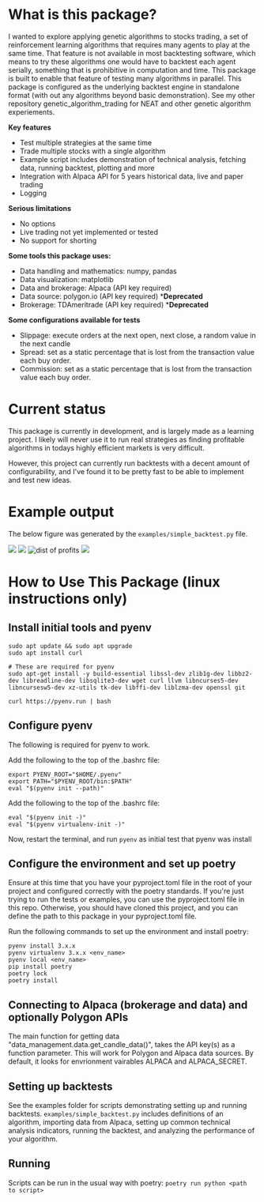 # What is this package?
I wanted to explore applying genetic algorithms to stocks trading, a set of reinforcement learning algorithms that requires many agents to play at the same time. That feature is not available in most backtesting software, which means to try these algorithms one would have to backtest each agent serially, something that is prohibitive in computation and time. This package is built to enable that feature of testing many algorithms in parallel. This package is configured as the underlying backtest engine in standalone format (with out any algorithms beyond basic demonstration). See my other repository genetic_algorithm_trading for NEAT and other genetic algorithm experiements.

**Key features**
- Test multiple strategies at the same time
- Trade multiple stocks with a single algorithm
- Example script includes demonstration of technical analysis, fetching data, running backtest, plotting and more
- Integration with Alpaca API for 5 years historical data, live and paper trading
- Logging

**Serious limitations**
- No options
- Live trading not yet implemented or tested
- No support for shorting

**Some tools this package uses:**
<!-- a list of the most important packages used here --> 
- Data handling and mathematics: numpy, pandas
- Data visualization: matplotlib
- Data and brokerage: Alpaca (API key required)
- Data source: polygon.io (API key required) \***Deprecated**
- Brokerage: TDAmeritrade (API key required) \***Deprecated**

**Some configurations available for tests**
- Slippage: execute orders at the next open, next close, a random value in the next candle
- Spread: set as a static percentage that is lost from the transaction value each buy order.
- Commission: set as a static percentage that is lost from the transaction value each buy order.

# Current status
This package is currently in development, and is largely made as a learning project. I likely will never use it to run real strategies as finding profitable algorithms in todays highly efficient markets is very difficult. 

However, this project can currently run backtests with a decent amount of configurability, and I've found it to be pretty fast to be able to implement and test new ideas. 

# Example output 
The below figure was generated by the `examples/simple_backtest.py` file.

![](./examples/images/Performance%20Metrics.png)
![](./examples/images/Price%20History%20and%20Features%20With%20Order%20Overlay_Cumulative%20Returns.png)
![dist of profits](./examples/images/Distribution%20of%20Trade%20Profits.png "Distribution of Trade Profits")
![](./examples/images/Underwater%20Curve.png)


# How to Use This Package (linux instructions only)
## Install initial tools and pyenv
```
sudo apt update && sudo apt upgrade
sudo apt install curl

# These are required for pyenv
sudo apt-get install -y build-essential libssl-dev zlib1g-dev libbz2-dev libreadline-dev libsqlite3-dev wget curl llvm libncurses5-dev libncursesw5-dev xz-utils tk-dev libffi-dev liblzma-dev openssl git

curl https://pyenv.run | bash
```

## Configure pyenv
The following is required for pyenv to work.

Add the following to the top of the .bashrc file:

```
export PYENV_ROOT="$HOME/.pyenv"
export PATH="$PYENV_ROOT/bin:$PATH"
eval "$(pyenv init --path)"
```
Add the following to the top of the .bashrc file:
```
eval "$(pyenv init -)"
eval "$(pyenv virtualenv-init -)"
```
Now, restart the terminal, and run `pyenv` as initial test that pyenv was install


## Configure the environment and set up poetry

Ensure at this time that you have your pyproject.toml file in the root of your project and configured correctly with the poetry standards. If you're just trying to run the tests or examples, you can use the pyproject.toml file in this repo. Otherwise, you should have cloned this project, and you can define the path to this package in your pyproject.toml file.

Run the following commands to set up the environment and install poetry:
```
pyenv install 3.x.x
pyenv virtualenv 3.x.x <env_name>
pyenv local <env_name>
pip install poetry
poetry lock
poetry install
```

## Connecting to Alpaca (brokerage and data) and optionally Polygon APIs
The main function for getting data "data_management.data.get_candle_data()", takes the API key(s) as a function parameter. This will work for Polygon and Alpaca data sources. By default, it looks for envrionment vairables ALPACA and ALPACA_SECRET.

## Setting up backtests
See the examples folder for scripts demonstrating setting up and running backtests. `examples/simple_backtest.py` includes definitions of an algorithm, importing data from Alpaca, setting up common technical analysis indicators, running the backtest, and analyzing the performance of your algorithm.

## Running
Scripts can be run in the usual way with poetry:
```poetry run python <path to script>```

<!-- To propogate changes to dependent modules: appears incrementing version number and then poetry update is the only way -->

